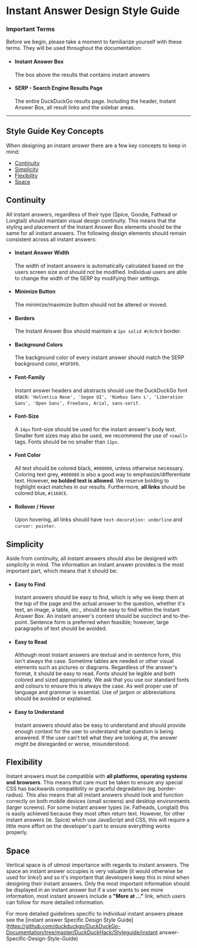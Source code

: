 # Instant Answer Design Style Guide

### Important Terms

Before we begin, please take a moment to familiarize yourself with these terms. They will be used throughout the documentation:

- #### Instant Answer Box
  
  The box above the results that contains instant answers

- #### SERP - Search Engine Results Page
  
  The entire DuckDuckGo results page. Including the header, Instant Answer Box, all result links and the sidebar areas.

---

## Style Guide Key Concepts

When designing an instant answer there are a few key concepts to keep in mind:

- [Continuity](#continuity)
- [Simplicity](#simplicity)
- [Flexibility](#flexibility)
- [Space](#space)
<!-- /summary -->

## Continuity

All instant answers, regardless of their type (Spice, Goodie, Fathead or Longtail) should maintain visual design continuity. This means that the styling and placement of the Instant Answer Box elements should be the same for all instant answers. The following design elements should remain consistent across all instant answers:

<!-- /summary -->

- #### Instant Answer Width
  
  The width of instant answers is automatically calculated based on the users screen size and should not be modified. Individual users are able to change the width of the SERP by modifying their settings.

- #### Minimize Button
  
  The minimize/maximize button should not be altered or moved.

- #### Borders
  
  The Instant Answer Box should maintain a `1px solid #c9c9c9` border.

- #### Background Colors
  
  The background color of every instant answer should match the SERP background color, `#FDFDFD`.

- #### Font-Family
  
  Instant answer headers and abstracts should use the DuckDuckGo font stack: `'Helvetica Neue', 'Segoe UI', 'Nimbus Sans L', 'Liberation Sans', 'Open Sans', FreeSans, Arial, sans-serif`.

- #### Font-Size
  
  A `14px` font-size should be used for the instant answer's body text. Smaller font sizes may also be used, we recommend the use of `<small>` tags. Fonts should be no smaller than `11px`.

- #### Font Color
  
  All text should be colored black, `#000000`, unless otherwise necessary. Coloring text grey, `#808080` is also a good way to emphasize/differentiate text. However, **no bolded text is allowed**. We reserve bolding to highlight exact matches in our results. Furthermore, **all links** should be colored blue, `#1168CE`.

- #### Rollover / Hover
  
  Upon hovering, all links should have `text-decoration: underline` and `cursor: pointer`.

## Simplicity

Aside from continuity, all instant answers should also be designed with simplicity in mind. The information an instant answer provides is the most important part, which means that it should be:

<!-- /summary -->

- #### Easy to Find
  
  Instant answers should be easy to find, which is why we keep them at the top of the page and the actual answer to the question, whether it's text, an image, a table, etc., should be easy to find within the Instant Answer Box. An instant answer's content should be succinct and to-the-point. Sentence form is preferred when feasible; however, large paragraphs of text should be avoided.

- #### Easy to Read
  
  Although most instant answers are textual and in sentence form, this isn't always the case. Sometime tables are needed or other visual elements such as pictures or diagrams. Regardless of the answer's format, it should be easy to read. Fonts should be legible and both colored and sized appropriately. We ask that you use our standard fonts and colours to ensure this is always the case. As well proper use of language and grammar is essential. Use of jargon or abbreviations should be avoided or explained.

- #### Easy to Understand
  
  Instant answers should also be easy to understand and should provide enough context for the user to understand what question is being answered. If the user can't tell what they are looking at, the answer might be disregarded or worse, misunderstood.

## Flexibility

Instant answers must be compatible with **all platforms, operating systems and browsers**. This means that care must be taken to ensure any special CSS has backwards compatibility or graceful degradation (eg. border-radius). This also means that all instant answers should look and function correctly on both mobile devices (small screens) and desktop environments (larger screens). For some instant answer types (ie. Fatheads, Longtail) this is easily achieved because they most often return text. However, for other instant answers (ie. Spice) which use JavaScript and CSS, this will require a little more effort on the developer's part to ensure everything works properly.

## Space

Vertical space is of utmost importance with regards to instant answers. The space an instant answer occupies is very valuable (it would otherwise be used for links!) and so it's important that developers keep this in mind when designing their instant answers. Only the most important information should be displayed in an instant answer but if a user wants to see more information, most instant answers include a **"More at ..."** link, which users can follow for more detailed information.

For more detailed guidelines specific to individual instant answers please see the [instant answer Specific Design Style Guide](https://github.com/duckduckgo/DuckDuckGo-Documentation/tree/master/DuckDuckHack/Styleguide/instant answer-Specific-Design-Style-Guide)
